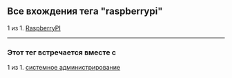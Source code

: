 ## Все вхождения тега "raspberrypi"

1 из 1. [RaspberryPI](./2021-03-01_raspberry_pi.md)

---

### Этот тег встречается вместе с

1 из 1. [системное администрирование](./meta_sistemnoe_administrirovanie.md)

